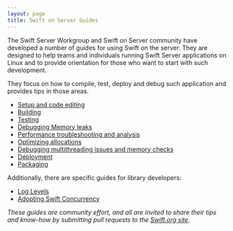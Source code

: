 ```yaml
---
layout: page
title: Swift on Server Guides
---
```


The Swift Server Workgroup and Swift on Server community have developed a number of guides for using Swift on the server. They are designed to help teams and individuals running Swift Server applications on Linux and to provide orientation for those who want to start with such development.

They focus on how to compile, test, deploy and debug such application and provides tips in those areas.

- [Setup and code editing](/server/guides/setup-and-ide-alternatives.html)
- [Building](/server/guides/building.html)
- [Testing](/server/guides/testing.html)
- [Debugging Memory leaks](/server/guides/memory-leaks-and-usage.html)
- [Performance troubleshooting and analysis](/server/guides/performance.html)
- [Optimizing allocations](/server/guides/allocations.html)
- [Debugging multithreading issues and memory checks](/server/guides/llvm-sanitizers.html)
- [Deployment](/server/guides/deployment.html)
- [Packaging](/server/guides/packaging.html)

Additionally, there are specific guides for library developers:

* [Log Levels](/server/guides/libraries/log-levels.html)
* [Adopting Swift Concurrency](/server/guides/libraries/concurrency-adoption-guidelines.html)

_These guides are community effort, and all are invited to share their tips and know-how by submitting pull requests to the [Swift.org site](https://github.com/apple/swift-org-website)_.